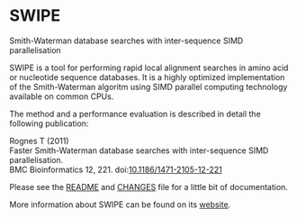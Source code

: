 SWIPE
=====

Smith-Waterman database searches with inter-sequence SIMD parallelisation

SWIPE is a tool for performing rapid local alignment searches in amino acid
or nucleotide sequence databases. It is a highly optimized implementation of
the Smith-Waterman algoritm using SIMD parallel computing technology available
on common CPUs.

The method and a performance evaluation is described in detail the following
publication:

Rognes T (2011)  
Faster Smith-Waterman database searches with inter-sequence SIMD
parallelisation.  
BMC Bioinformatics 12, 221.
doi:[10.1186/1471-2105-12-221](http://dx.doi.org/10.1186/1471-2105-12-221)

Please see the [README](https://github.com/torognes/swipe/blob/master/README)
and [CHANGES](https://github.com/torognes/swipe/blob/master/CHANGES) file for
a little bit of documentation.

More information about SWIPE can be found on its
[website](http://dna.uio.no/swipe/).
